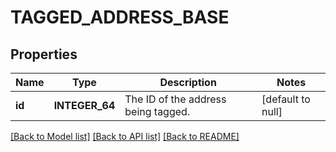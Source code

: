 # TAGGED_ADDRESS_BASE

## Properties
Name | Type | Description | Notes
------------ | ------------- | ------------- | -------------
**id** | **INTEGER_64** | The ID of the address being tagged. | [default to null]

[[Back to Model list]](../README.md#documentation-for-models) [[Back to API list]](../README.md#documentation-for-api-endpoints) [[Back to README]](../README.md)


